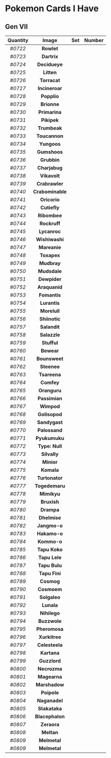 # Pokemon Cards I Have
## Gen VII
Quantity|Image|Set|Number
:-:|:-:|:-:|:-:
*#0722*|**Rowlet**
*#0723*|**Dartrix**
*#0724*|**Decidueye**
*#0725*|**Litten**
*#0726*|**Torracat**
*#0727*|**Incineroar**
*#0728*|**Popplio**
*#0729*|**Brionne**
*#0730*|**Primarina**
*#0731*|**Pikipek**
*#0732*|**Trumbeak**
*#0733*|**Toucannon**
*#0734*|**Yungoos**
*#0735*|**Gumshoos**
*#0736*|**Grubbin**
*#0737*|**Charjabug**
*#0738*|**Vikavolt**
*#0739*|**Crabrawler**
*#0740*|**Crabominable**
*#0741*|**Oricorio**
*#0742*|**Cutiefly**
*#0743*|**Ribombee**
*#0744*|**Rockruff**
*#0745*|**Lycanroc**
*#0746*|**Wishiwashi**
*#0747*|**Mareanie**
*#0748*|**Toxapex**
*#0749*|**Mudbray**
*#0750*|**Mudsdale**
*#0751*|**Dewpider**
*#0752*|**Araquanid**
*#0753*|**Fomantis**
*#0754*|**Lurantis**
*#0755*|**Morelull**
*#0756*|**Shiinotic**
*#0757*|**Salandit**
*#0758*|**Salazzle**
*#0759*|**Stufful**
*#0760*|**Bewear**
*#0761*|**Bounsweet**
*#0762*|**Steenee**
*#0763*|**Tsareena**
*#0764*|**Comfey**
*#0765*|**Oranguru**
*#0766*|**Passimian**
*#0767*|**Wimpod**
*#0768*|**Golisopod**
*#0769*|**Sandygast**
*#0770*|**Palossand**
*#0771*|**Pyukumuku**
*#0772*|**Type: Null**
*#0773*|**Silvally**
*#0774*|**Minior**
*#0775*|**Komala**
*#0776*|**Turtonator**
*#0777*|**Togedemaru**
*#0778*|**Mimikyu**
*#0779*|**Bruxish**
*#0780*|**Drampa**
*#0781*|**Dhelmise**
*#0782*|**Jangmo-o**
*#0783*|**Hakamo-o**
*#0784*|**Kommo-o**
*#0785*|**Tapu Koko**
*#0786*|**Tapu Lele**
*#0787*|**Tapu Bulu**
*#0788*|**Tapu Fini**
*#0789*|**Cosmog**
*#0790*|**Cosmoem**
*#0791*|**Solgaleo**
*#0792*|**Lunala**
*#0793*|**Nihilego**
*#0794*|**Buzzwole**
*#0795*|**Pheromosa**
*#0796*|**Xurkitree**
*#0797*|**Celesteela**
*#0798*|**Kartana**
*#0799*|**Guzzlord**
*#0800*|**Necrozma**
*#0801*|**Magearna**
*#0802*|**Marshadow**
*#0803*|**Poipole**
*#0804*|**Naganadel**
*#0805*|**Stakataka**
*#0806*|**Blacephalon**
*#0807*|**Zeraora**
*#0808*|**Meltan**
*#0809*|**Melmetal**
*#0809*|**Melmetal**